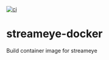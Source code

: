 [![ci](https://github.com/davidecavestro/streameye-docker/actions/workflows/docker-publish.yml/badge.svg)](https://github.com/davidecavestro/streameye-docker/actions/workflows/docker-publish.yml)

# streameye-docker

Build container image for streameye
